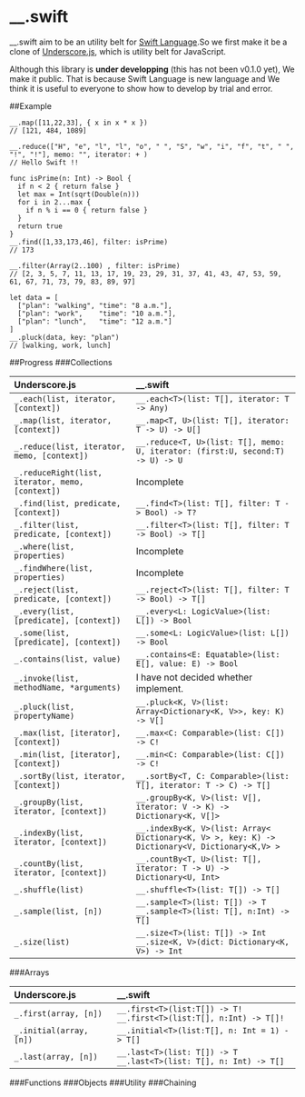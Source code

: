 __.swift
========

__.swift aim to be an utility belt for [Swift Language](https://developer.apple.com/swift/).So we first make it be a clone of [Underscore.js](http://underscorejs.org/), which is utility belt for JavaScript.

Although this library is **under developping** (this has not been v0.1.0 yet), We make it public. That is because Swift Language is new language and We think it is useful to everyone to show how to develop by trial and error.

##Example

    __.map([11,22,33], { x in x * x })
    // [121, 484, 1089]

    __.reduce(["H", "e", "l", "l", "o", " ", "S", "w", "i", "f", "t", " ", "!", "!"], memo: "", iterator: + )
    // Hello Swift !!

    func isPrime(n: Int) -> Bool {
      if n < 2 { return false }
      let max = Int(sqrt(Double(n)))
      for i in 2...max {
        if n % i == 0 { return false }
      }
      return true
    }
    __.find([1,33,173,46], filter: isPrime)
    // 173

    __.filter(Array(2..100) , filter: isPrime)
    // [2, 3, 5, 7, 11, 13, 17, 19, 23, 29, 31, 37, 41, 43, 47, 53, 59, 61, 67, 71, 73, 79, 83, 89, 97]

    let data = [
      ["plan": "walking", "time": "8 a.m."],
      ["plan": "work",    "time": "10 a.m."],
      ["plan": "lunch",   "time": "12 a.m."]
    ]
    __.pluck(data, key: "plan")
    // [walking, work, lunch]

##Progress
###Collections

|Underscore.js|__.swift|
|:---|:---|
|`_.each(list, iterator, [context])`|`__.each<T>(list: T[], iterator: T -> Any)`|
|`_.map(list, iterator, [context])`|`__.map<T, U>(list: T[], iterator: T -> U) -> U[]`|
|`_.reduce(list, iterator, memo, [context])`|`__.reduce<T, U>(list: T[], memo: U, iterator: (first:U, second:T) -> U) -> U`|
|`_.reduceRight(list, iterator, memo, [context])`|Incomplete|
|`_.find(list, predicate, [context])`|`__.find<T>(list: T[], filter: T -> Bool) -> T?`|
|`_.filter(list, predicate, [context])`|`__.filter<T>(list: T[], filter: T -> Bool) -> T[]`|
|`_.where(list, properties)`|Incomplete|
|`_.findWhere(list, properties)`|Incomplete|
|`_.reject(list, predicate, [context])`|`__.reject<T>(list: T[], filter: T -> Bool) -> T[]`|
|`_.every(list, [predicate], [context])`|`__.every<L: LogicValue>(list: L[]) -> Bool`|
|`_.some(list, [predicate], [context])`|`__.some<L: LogicValue>(list: L[]) -> Bool`|
|`_.contains(list, value)`|`__.contains<E: Equatable>(list: E[], value: E) -> Bool`|
|`_.invoke(list, methodName, *arguments)`|I have not decided whether implement.|
|`_.pluck(list, propertyName)`|`__.pluck<K, V>(list: Array<Dictionary<K, V>>, key: K) -> V[]`|
|`_.max(list, [iterator], [context])`|`__.max<C: Comparable>(list: C[]) -> C!`|
|`_.min(list, [iterator], [context])`|`__.min<C: Comparable>(list: C[]) -> C!`|
|`_.sortBy(list, iterator, [context])`|`__.sortBy<T, C: Comparable>(list: T[], iterator: T -> C) -> T[]`|
|`_.groupBy(list, iterator, [context])`|`__.groupBy<K, V>(list: V[], iterator: V -> K) -> Dictionary<K, V[]>`|
|`_.indexBy(list, iterator, [context])`|`__.indexBy<K, V>(list: Array< Dictionary<K, V> >, key: K) -> Dictionary<V, Dictionary<K,V> >`|
|`_.countBy(list, iterator, [context])`|`__.countBy<T, U>(list: T[], iterator: T -> U) -> Dictionary<U, Int>`|
|`_.shuffle(list)`|`__.shuffle<T>(list: T[]) -> T[]`|
|`_.sample(list, [n])`|`__.sample<T>(list: T[]) -> T`<br>`__.sample<T>(list: T[], n:Int) -> T[]`|
|`_.size(list)`|`__.size<T>(list: T[]) -> Int`<br>`__.size<K, V>(dict: Dictionary<K, V>) -> Int`|

###Arrays

|Underscore.js|__.swift|
|:---|:---|
|`_.first(array, [n])`|`__.first<T>(list:T[]) -> T!`<br>`__.first<T>(list:T[], n:Int) -> T[]!`|
|`_.initial(array, [n])`|`__.initial<T>(list:T[], n: Int = 1) -> T[]`|
|`_.last(array, [n])`|`__.last<T>(list: T[]) -> T`<br>`__.last<T>(list: T[], n: Int) -> T[]`|
###Functions
###Objects
###Utility
###Chaining

